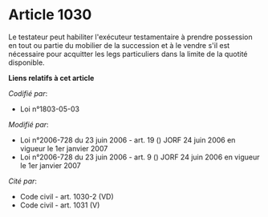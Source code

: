 # Article 1030

Le testateur peut habiliter l'exécuteur testamentaire à prendre possession en tout ou partie du mobilier de la succession et
à le vendre s'il est nécessaire pour acquitter les legs particuliers dans la limite de la quotité disponible.

**Liens relatifs à cet article**

_Codifié par_:

  - Loi n°1803-05-03

_Modifié par_:

  - Loi n°2006-728 du 23 juin 2006 - art. 19 () JORF 24 juin 2006 en vigueur le 1er janvier 2007
  - Loi n°2006-728 du 23 juin 2006 - art. 9 () JORF 24 juin 2006 en vigueur le 1er janvier 2007

_Cité par_:

  - Code civil - art. 1030-2 (VD)
  - Code civil - art. 1031 (V)

